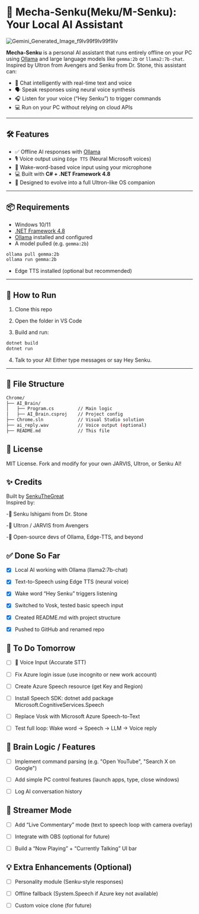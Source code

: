 # 🤖 Mecha-Senku(Meku/M-Senku): Your Local AI Assistant

![Gemini_Generated_Image_f9lv99f9lv99f9lv](https://github.com/user-attachments/assets/b9c1d1d0-7b64-446a-99df-247bf8e339a2)

**Mecha-Senku** is a personal AI assistant that runs entirely offline on your PC using [Ollama](https://ollama.com/) and large language models like `gemma:2b` or `llama2:7b-chat`. Inspired by Ultron from Avengers and Senku from Dr. Stone, this assistant can:

- 💬 Chat intelligently with real-time text and voice
- 🗣️ Speak responses using neural voice synthesis
- 🎧 Listen for your voice (“Hey Senku”) to trigger commands
- 💻 Run on your PC without relying on cloud APIs

---

## 🛠 Features

- ✅ Offline AI responses with [Ollama](https://ollama.com/)
- 🎙️ Voice output using `Edge TTS` (Neural Microsoft voices)
- 🎤 Wake-word-based voice input using your microphone
- 💻 Built with **C# + .NET Framework 4.8**
- 🚀 Designed to evolve into a full Ultron-like OS companion

---

## 📦 Requirements

- Windows 10/11
- [.NET Framework 4.8](https://dotnet.microsoft.com/en-us/download/dotnet-framework/net48)
- [Ollama](https://ollama.com/) installed and configured
- A model pulled (e.g. `gemma:2b`)

```bash
ollama pull gemma:2b
ollama run gemma:2b
```

- Edge TTS installed (optional but recommended)

---

## 🚀 How to Run

1. Clone this repo

2. Open the folder in VS Code

3. Build and run:
```bash
dotnet build
dotnet run
```
4. Talk to your AI! Either type messages or say Hey Senku.

---

## 📁 File Structure
```bash
Chrome/
├── AI_Brain/
│   ├── Program.cs         // Main logic
│   ├── AI_Brain.csproj    // Project config
├── Chrome.sln             // Visual Studio solution
├── ai_reply.wav           // Voice output (optional)
├── README.md              // This file
```

## 📜 License

MIT License. Fork and modify for your own JARVIS, Ultron, or Senku AI!

## ✨ Credits

Built by [SenkuTheGreat](https://github.com/senkuthegreat) <br>
Inspired by:

-🧪 Senku Ishigami from Dr. Stone

-🤖 Ultron / JARVIS from Avengers

-🧠 Open-source devs of Ollama, Edge-TTS, and beyond

## ✅ Done So Far

 - [x] Local AI working with Ollama (llama2:7b-chat)

 - [x] Text-to-Speech using Edge TTS (neural voice)

 - [x] Wake word “Hey Senku” triggers listening

 - [x] Switched to Vosk, tested basic speech input

 - [x]  Created README.md with project structure

 - [x] Pushed to GitHub and renamed repo

## 🔧 To Do Tomorrow

 - [ ] 🎤 Voice Input (Accurate STT)
  
 - [ ] Fix Azure login issue (use incognito or new work account)

 - [ ] Create Azure Speech resource (get Key and Region)

 - [ ] Install Speech SDK: dotnet add package Microsoft.CognitiveServices.Speech

 - [ ] Replace Vosk with Microsoft Azure Speech-to-Text

 - [ ] Test full loop: Wake word → Speech → LLM → Voice reply

## 🧠 Brain Logic / Features

 - [ ] Implement command parsing (e.g. "Open YouTube", "Search X on Google")

 - [ ] Add simple PC control features (launch apps, type, close windows)

 - [ ] Log AI conversation history

## 🎥 Streamer Mode
 - [ ] Add “Live Commentary” mode (text to speech loop with camera overlay)

 - [ ] Integrate with OBS (optional for future)

 - [ ] Build a “Now Playing” + “Currently Talking” UI bar

## 💡 Extra Enhancements (Optional)
 - [ ] Personality module (Senku-style responses)

 - [ ] Offline fallback (System.Speech if Azure key not available)

 - [ ] Custom voice clone (for future)
